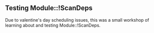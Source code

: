 ## Testing Module::!ScanDeps

Due to valentine's day scheduling issues, this was a small workshop of learning about and testing Module::!ScanDeps.
